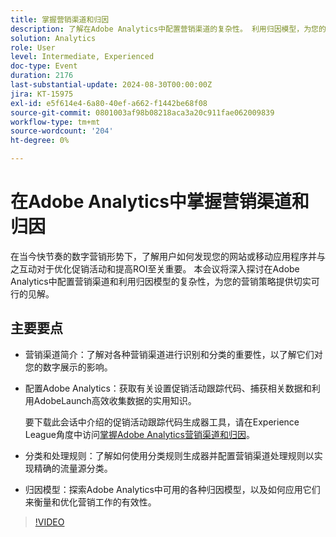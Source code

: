 ```yaml
---
title: 掌握营销渠道和归因
description: 了解在Adobe Analytics中配置营销渠道的复杂性。 利用归因模型，为您的营销策略提供切实可行的见解。
solution: Analytics
role: User
level: Intermediate, Experienced
doc-type: Event
duration: 2176
last-substantial-update: 2024-08-30T00:00:00Z
jira: KT-15975
exl-id: e5f614e4-6a80-40ef-a662-f1442be68f08
source-git-commit: 0801003af98b08218aca3a20c911fae062009839
workflow-type: tm+mt
source-wordcount: '204'
ht-degree: 0%

---
```


# 在Adobe Analytics中掌握营销渠道和归因

在当今快节奏的数字营销形势下，了解用户如何发现您的网站或移动应用程序并与之互动对于优化促销活动和提高ROI至关重要。 本会议将深入探讨在Adobe Analytics中配置营销渠道和利用归因模型的复杂性，为您的营销策略提供切实可行的见解。

## 主要要点

* 营销渠道简介：了解对各种营销渠道进行识别和分类的重要性，以了解它们对您的数字展示的影响。
* 配置Adobe Analytics：获取有关设置促销活动跟踪代码、捕获相关数据和利用AdobeLaunch高效收集数据的实用知识。

  要下载此会话中介绍的促销活动跟踪代码生成器工具，请在Experience League角度中访问[掌握Adobe Analytics营销渠道和归因](https://experienceleague.adobe.com/en/perspectives/mastering-adobe-analytics-marketing-channels-attribution)。

* 分类和处理规则：了解如何使用分类规则生成器并配置营销渠道处理规则以实现精确的流量源分类。
* 归因模型：探索Adobe Analytics中可用的各种归因模型，以及如何应用它们来衡量和优化营销工作的有效性。

>[!VIDEO](https://video.tv.adobe.com/v/3432747/?learn=on)
